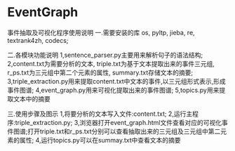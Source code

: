 # EventGraph
事件抽取及可视化程序使用说明
一.需要安装的库
os, pyltp, jieba, re, textrank4zh, codecs;

二.各模块功能说明
1,sentence_parser.py主要用来解析句子的语法结构;
2,content.txt为需要分析的文本, triple.txt为基于文本提取出来的事件三元组, r_ps.txt为三元组中第二个元素的属性, summary.txt存储文本的摘要;
3,triple_extraction.py用来提取content.txt中文本的事件,以三元组形式表示,形成事件图谱;
4,event_graph.py用来可视化提取出来的事件图谱;
5,topics.py用来提取文本中的摘要

三.使用步骤及图示
1,将要分析的文本写入文件:content.txt;
2,运行主程序:triple_extraction.py;
3,浏览器打开event_graph.html文件查看对应的可视化事件图谱;打开triple.txt和r_ps.txt分别可以查看抽取出来的三元组及三元组中第二元素的属性;
4,运行topics.py可以在summay.txt中查看文本的摘要
